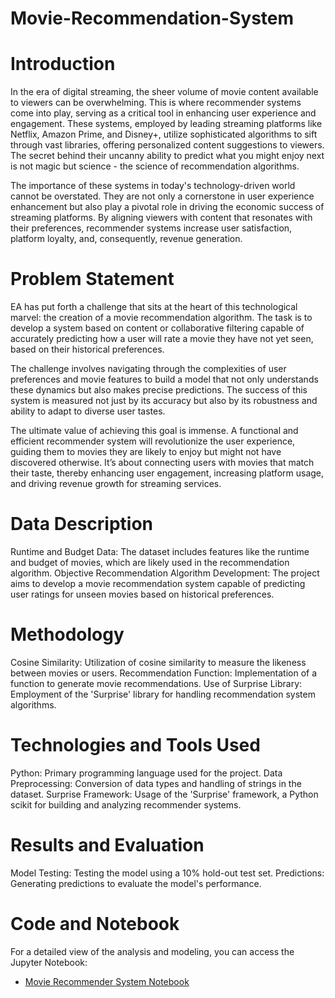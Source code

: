 # Movie-Recommendation-System

# Introduction
In the era of digital streaming, the sheer volume of movie content available to viewers can be overwhelming. This is where recommender systems come into play, serving as a critical tool in enhancing user experience and engagement. These systems, employed by leading streaming platforms like Netflix, Amazon Prime, and Disney+, utilize sophisticated algorithms to sift through vast libraries, offering personalized content suggestions to viewers. The secret behind their uncanny ability to predict what you might enjoy next is not magic but science - the science of recommendation algorithms.

The importance of these systems in today's technology-driven world cannot be overstated. They are not only a cornerstone in user experience enhancement but also play a pivotal role in driving the economic success of streaming platforms. By aligning viewers with content that resonates with their preferences, recommender systems increase user satisfaction, platform loyalty, and, consequently, revenue generation.

# Problem Statement
EA has put forth a challenge that sits at the heart of this technological marvel: the creation of a movie recommendation algorithm. The task is to develop a system based on content or collaborative filtering capable of accurately predicting how a user will rate a movie they have not yet seen, based on their historical preferences.

The challenge involves navigating through the complexities of user preferences and movie features to build a model that not only understands these dynamics but also makes precise predictions. The success of this system is measured not just by its accuracy but also by its robustness and ability to adapt to diverse user tastes.

The ultimate value of achieving this goal is immense. A functional and efficient recommender system will revolutionize the user experience, guiding them to movies they are likely to enjoy but might not have discovered otherwise. It’s about connecting users with movies that match their taste, thereby enhancing user engagement, increasing platform usage, and driving revenue growth for streaming services.

# Data Description
Runtime and Budget Data: The dataset includes features like the runtime and budget of movies, which are likely used in the recommendation algorithm.
Objective
Recommendation Algorithm Development: The project aims to develop a movie recommendation system capable of predicting user ratings for unseen movies based on historical preferences.

# Methodology
Cosine Similarity: Utilization of cosine similarity to measure the likeness between movies or users.
Recommendation Function: Implementation of a function to generate movie recommendations.
Use of Surprise Library: Employment of the 'Surprise' library for handling recommendation system algorithms.

# Technologies and Tools Used
Python: Primary programming language used for the project.
Data Preprocessing: Conversion of data types and handling of strings in the dataset.
Surprise Framework: Usage of the 'Surprise' framework, a Python scikit for building and analyzing recommender systems.

# Results and Evaluation
Model Testing: Testing the model using a 10% hold-out test set.
Predictions: Generating predictions to evaluate the model's performance.

# Code and Notebook
For a detailed view of the analysis and modeling, you can access the Jupyter Notebook:
- [Movie Recommender System Notebook](https://github.com/Thandokazi-Dlamini/Movie-Recommendation-System/blob/main/Movie%20Recommender%20System.ipynb)

